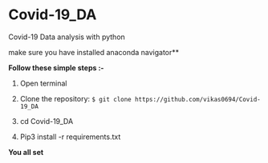 # Covid-19_DA
Covid-19 Data analysis with python

make sure you have installed anaconda navigator**

**Follow these simple steps  :-**

1. Open terminal

2. Clone the repository: ``$ git clone https://github.com/vikas0694/Covid-19_DA``

3. cd Covid-19_DA

4. Pip3 install -r requirements.txt


**You all set** 

